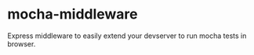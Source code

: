 # mocha-middleware
Express middleware to easily extend your devserver to run mocha tests in browser.
